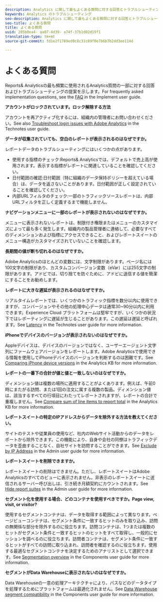 ```yaml
---
description: Analytics に関して最もよくある質問に対する回答とトラブルシューティングの提案を示します。
keywords: Analytics のトラブルシューティング
seo-description: Analytics に関して最もよくある質問に対する回答とトラブルシューティングの提案を示します。
seo-title: よくある質問
title: よくある質問
uuid: 285b0ea4- aa07-4d39- a74f-37b1d02d19f1
translation-type: tm+mt
source-git-commit: fd1e2f1789ed9c8c31c89f0e7b6b7b2dd3ee114d

---
```



# よくある質問

Reports&amp; Analyticsの最も頻繁に使用されるAnalytics質問の一部に対する回答およびトラブルシューティングの提案を示します。For frequently asked implementation questions, see the [FAQ](../../implement/faq.md) in the Implement user guide.

**アカウントがロックされています。ロック解除する方法**

アカウントを再アクティブ化するには、組織内の管理者にお問い合わせください。See also [Troubleshoot login issues with Adobe Analytics](../../technotes/troubleshoot-login.md) in the Technotes user guide.

**データが収集されていても、空白のレポートが表示されるのはなぜですか。**

レポートデータのトラブルシューティングにはいくつかの点があります。

* 使用する指標のチェック:Reports&amp; Analyticsでは、デフォルトで売上高が使用されます。表示する指標がレポートに関連していることを確認してください。
* 日付範囲の確認:日付範囲（特に組織のデータ保持ポリシーを超えている場合）は、データを返さないことがあります。日付範囲が正しく設定されていることを確認してください。
* 内部URLフィルタのチェック:一部のトラフィックソースレポートは、内部URLフィルタを正しく定義するまで機能しません。

**ナビゲーションメニューに一部のレポートが表示されないのはなぜですか。**

メニューに表示されないレポートは、制限付き権限またはメニューのカスタマイズによって最も多く発生します。組織内の製品管理者に連絡して、必要なすべてのディメンションおよび指標にアクセスできること、およびレポートスイートのメニュー構造がカスタマイズされていないことを確認します。

**長期間の値が断ち切れるのはなぜですか。**

Adobe Analyticsのほとんどの変数には、文字制限があります。ページ名には100文字の制限があり、カスタムコンバージョン変数（eVar）には255文字の制限があります。アドビでは、切り捨てを防ぐために、アドビに送信する値を簡潔にすることをお勧めします。

**レポートに大きな遅延が表示されるのはなぜですか。**

リアルタイムレポートでは、いくつかのトラフィック指標を数分以内に使用できますが、コンバージョンやその他の処理中心データは通常30~90分以内に利用できます。Experience Cloud プラットフォームは堅牢ですが、いくつかの状況下ではレポーティングに遅延が生じることがあります。この遅延は遅延と呼ばれます。See [Latency](../../technotes/latency.md) in the Technotes user guide for more information.

**iPhoneでデバイスのバージョンが表示されないのはなぜですか。**

Appleデバイスは、デバイスのバージョンではなく、ユーザーエージェント文字列にファームウェアバージョンをレポートします。Adobe Analyticsで使用できる情報を使用してiPhoneデバイスのバージョンを判断するのは困難です。See [Comparing iPhone device versions](https://helpx.adobe.com/analytics/kb/comparing-iphone-device-versions.html) in the Analytics KB for more information.

**レポートの一番下の合計が値と値と一致しないのはなぜですか。**

ディメンション値は複数の場所に適用することがよくあります。例えば、午前0時にまたがる訪問、または1回の注文に属する複数の製品。ディメンション値は、該当するすべての行項目にわたってレポートされますが、レポートの合計で重複しません。See [Compare sum of line items to report total](https://helpx.adobe.com/analytics/kb/sum-line-items-different-from-total.html) in the Analytics KB for more information.

**レポートスイートの特定のIPアドレスからデータを除外する方法を教えてください。**

サイトのテストや従業員の使用など、社内のWebサイト活動からのデータをレポートから除外できます。この機能により、自身や会社の同僚はトラフィックデータを歪曲することなく、自社サイトを訪問することができます。See [Exclude by IP Address](../../admin/admin/exclude-ip.md) in the Admin user guide for more information.

**レポートスイートを削除できますか。**

レポートスイートの削除はできません。ただし、レポートスイートはAdobe Analyticsのすべてのビューに表示されません。非表示のレポートスイートに送信されるサーバー呼び出しは、引き続き月額契約にカウントされます。See [Hide report suites](../../admin/company/c-hide-report-suites.md) in the Admin user guide for more information.

**セグメント化を使用する場合、どのコンテナを使用すべきですか。Page view, visit, or visitor?**

使用するセグメントコンテナは、データを取得する範囲によって異なります。ページビューコンテナは、セグメント条件に一致するヒットのみを取り込み、訪問の無関係な部分を除外するのに役立ちます。訪問コンテナは、1つまたは複数のヒットがセグメント条件と一致するヒットのヒットをすべて取得し、一般的にセッションを調べるのに役立ちます。訪問者コンテナは、セグメント条件に一致するヒットがすべての訪問に取り込まれ、訪問者を確認するのに役立ちます。使用する最適なセグメントコンテナを決定するためのアナリストとして選択できます。See [Segmentation overview](../../components/c-segmentation/seg-overview.md) in the Components user guide for more information.

**セグメントがData Warehouseに表示されないのはなぜですか。**

Data Warehouseの一意の処理アーキテクチャにより、パスなどのデータタイプを処理するためにプラットフォームは最適化されません。See [Data Warehouse segment compatibility](../../components/c-segmentation/seg-reference/seg-compatibility.md) in the Components user guide for more information.
